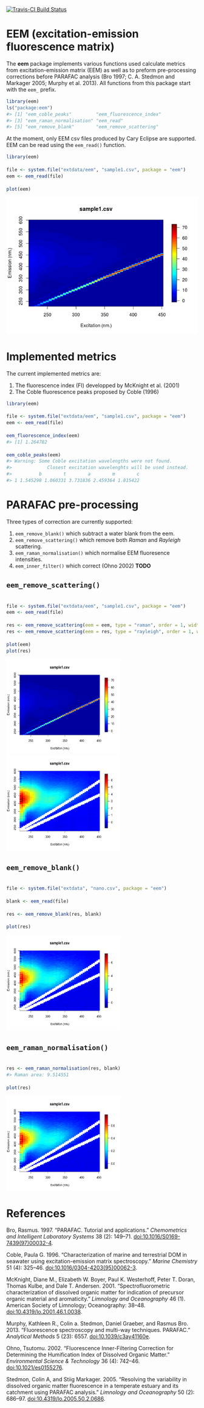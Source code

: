 <!-- README.md is generated from README.Rmd. Please edit that file -->
[![Travis-CI Build Status](https://travis-ci.org/PMassicotte/eem.svg?branch=master)](https://travis-ci.org/PMassicotte/eem)

EEM (excitation-emission fluorescence matrix)
=============================================

The **eem** package implements various functions used calculate metrics from excitation-emission matrix (EEM) as well as to preform pre-processing corrections before PARAFAC analysis (Bro 1997; C. A. Stedmon and Markager 2005; Murphy et al. 2013). All functions from this package start with the `eem_` prefix.

``` r
library(eem)
ls("package:eem")
#> [1] "eem_coble_peaks"         "eem_fluorescence_index" 
#> [3] "eem_raman_normalisation" "eem_read"               
#> [5] "eem_remove_blank"        "eem_remove_scattering"
```

At the moment, only EEM csv files produced by Cary Eclipse are supported. EEM can be read using the `eem_read()` function.

``` r
library(eem)

file <- system.file("extdata/eem", "sample1.csv", package = "eem")
eem <- eem_read(file)

plot(eem)
```

![](README-unnamed-chunk-3-1.png)

Implemented metrics
===================

The current implemented metrics are:

1.  The fluorescence index (FI) developped by McKnight et al. (2001)
2.  The Coble fluorescence peaks proposed by Coble (1996)

``` r
library(eem)

file <- system.file("extdata/eem", "sample1.csv", package = "eem")
eem <- eem_read(file)

eem_fluorescence_index(eem)
#> [1] 1.264782

eem_coble_peaks(eem)
#> Warning: Some Coble excitation wavelengths were not found.
#>             Closest excitation wavelenghts will be used instead.
#>          b        t        a        m        c
#> 1 1.545298 1.060331 3.731836 2.459364 1.815422
```

PARAFAC pre-processing
======================

Three types of correction are currently supported:

1.  `eem_remove_blank()` which subtract a water blank from the eem.
2.  `eem_remove_scattering()` which remove both *Raman* and *Rayleigh* scattering.
3.  `eem_raman_normalisation()` which normalise EEM fluoresence intensities.
4.  `eem_inner_filter()` which correct (Ohno 2002) **TODO**

`eem_remove_scattering()`
-------------------------

``` r

file <- system.file("extdata/eem", "sample1.csv", package = "eem")
eem <- eem_read(file)

res <- eem_remove_scattering(eem = eem, type = "raman", order = 1, width = 10)
res <- eem_remove_scattering(eem = res, type = "rayleigh", order = 1, width = 10)

plot(eem)
plot(res)
```

<img src="README-unnamed-chunk-5-1.png" title="" alt="" width="300cm" height="250cm" /><img src="README-unnamed-chunk-5-2.png" title="" alt="" width="300cm" height="250cm" />

`eem_remove_blank()`
--------------------

``` r

file <- system.file("extdata", "nano.csv", package = "eem")

blank <- eem_read(file)

res <- eem_remove_blank(res, blank)

plot(res)
```

<img src="README-unnamed-chunk-6-1.png" title="" alt="" width="300cm" height="250cm" />

`eem_raman_normalisation()`
---------------------------

``` r

res <- eem_raman_normalisation(res, blank)
#> Raman area: 9.514551

plot(res)
```

<img src="README-unnamed-chunk-7-1.png" title="" alt="" width="300cm" height="250cm" />

References
==========

Bro, Rasmus. 1997. “PARAFAC. Tutorial and applications.” *Chemometrics and Intelligent Laboratory Systems* 38 (2): 149–71. [doi:10.1016/S0169-7439(97)00032-4](http://doi.org/10.1016/S0169-7439(97)00032-4).

Coble, Paula G. 1996. “Characterization of marine and terrestrial DOM in seawater using excitation-emission matrix spectroscopy.” *Marine Chemistry* 51 (4): 325–46. [doi:10.1016/0304-4203(95)00062-3](http://doi.org/10.1016/0304-4203(95)00062-3).

McKnight, Diane M., Elizabeth W. Boyer, Paul K. Westerhoff, Peter T. Doran, Thomas Kulbe, and Dale T. Andersen. 2001. “Spectrofluorometric characterization of dissolved organic matter for indication of precursor organic material and aromaticity.” *Limnology and Oceanography* 46 (1). American Society of Limnology; Oceanography: 38–48. [doi:10.4319/lo.2001.46.1.0038](http://doi.org/10.4319/lo.2001.46.1.0038).

Murphy, Kathleen R., Colin a. Stedmon, Daniel Graeber, and Rasmus Bro. 2013. “Fluorescence spectroscopy and multi-way techniques. PARAFAC.” *Analytical Methods* 5 (23): 6557. [doi:10.1039/c3ay41160e](http://doi.org/10.1039/c3ay41160e).

Ohno, Tsutomu. 2002. “Fluorescence Inner-Filtering Correction for Determining the Humification Index of Dissolved Organic Matter.” *Environmental Science & Technology* 36 (4): 742–46. [doi:10.1021/es0155276](http://doi.org/10.1021/es0155276).

Stedmon, Colin A, and Stiig Markager. 2005. “Resolving the variability in dissolved organic matter fluorescence in a temperate estuary and its catchment using PARAFAC analysis.” *Limnology and Oceanography* 50 (2): 686–97. [doi:10.4319/lo.2005.50.2.0686](http://doi.org/10.4319/lo.2005.50.2.0686).
